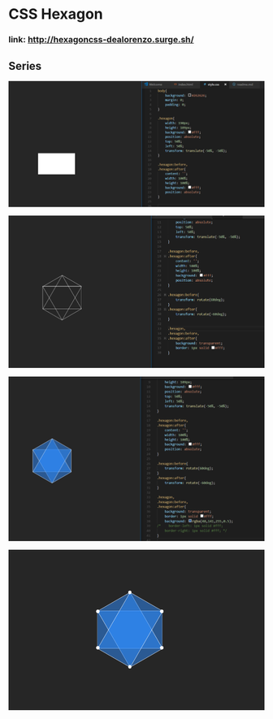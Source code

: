 # CSS Hexagon

### link: http://hexagoncss-dealorenzo.surge.sh/

## Series


![alt-text](images/image1.png)


![alt-text](images/image3.png)


![alt-text](images/image4.png)


![alt-text](images/final.png)